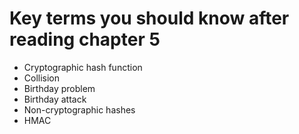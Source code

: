 # Key terms you should know after reading chapter 5

* Cryptographic hash function
* Collision
* Birthday problem
* Birthday attack
* Non-cryptographic hashes
* HMAC
